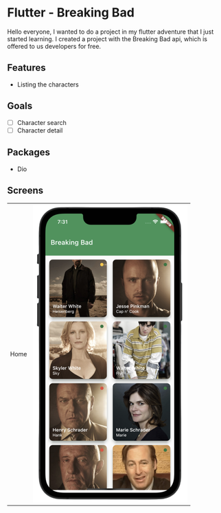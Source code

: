 # Flutter - Breaking Bad

Hello everyone, I wanted to do a project in my flutter adventure that I just started learning. I created a project with the Breaking Bad api, which is offered to us developers for free.


## Features

- Listing the characters

## Goals

- [ ] Character search
- [ ] Character detail

## Packages  
- Dio


## Screens
|   |  |
| :---:   | :-: | 
| Home | ![home](./lib/screenshot/home.png) |
